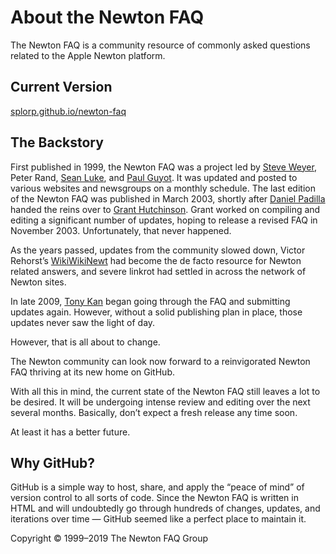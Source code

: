 
# About the Newton FAQ

The Newton FAQ is a community resource of commonly asked questions related to the Apple Newton platform.

## Current Version

[splorp.github.io/newton-faq](https://splorp.github.io/newton-faq)

## The Backstory

First published in 1999, the Newton FAQ was a project led by [Steve Weyer](http://communicrossings.com/html/newton/index.htm), Peter Rand, [Sean Luke](http://www.cs.gmu.edu/~sean/), and [Paul Guyot](http://www.kallisys.com/). It was updated and posted to various websites and newsgroups on a monthly schedule. The last edition of the Newton FAQ was published in March 2003, shortly after [Daniel Padilla](http://dev.newtontalk.net/dpadilla/) handed the reins over to [Grant Hutchinson](http://splorp.com/). Grant worked on compiling and editing a significant number of updates, hoping to release a revised FAQ in November 2003. Unfortunately, that never happened.

As the years passed, updates from the community slowed down, Victor Rehorst’s [WikiWikiNewt](http://tools.unna.org/wikiwikinewt/) had become the de facto resource for Newton related answers, and severe linkrot had settled in across the network of Newton sites.

In late 2009, [Tony Kan](http://myapplenewton.blogspot.com/) began going through the FAQ and submitting updates again. However, without a solid publishing plan in place, those updates never saw the light of day.

However, that is all about to change.

The Newton community can look now forward to a reinvigorated Newton FAQ thriving at its new home on GitHub.

With all this in mind, the current state of the Newton FAQ still leaves a lot to be desired. It will be undergoing intense review and editing over the next several months. Basically, don’t expect a fresh release any time soon.

At least it has a better future.

## Why GitHub?

GitHub is a simple way to host, share, and apply the “peace of mind” of version control to all sorts of code. Since the Newton FAQ is written in HTML and will undoubtedly go through hundreds of changes, updates, and iterations over time — GitHub seemed like a perfect place to maintain it.


Copyright © 1999–2019 The Newton FAQ Group
